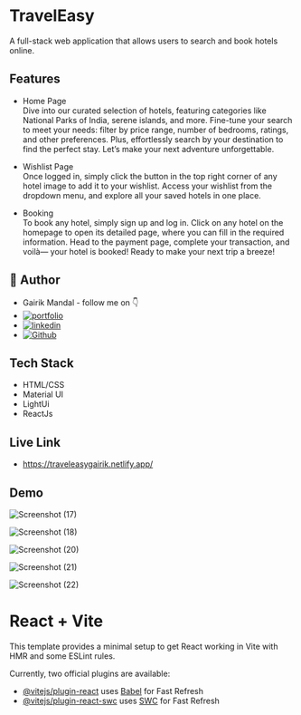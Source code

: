 
# TravelEasy

A full-stack web application that allows users to search and book hotels online. 


## Features
-  Home Page <br/>
Dive into our curated selection of hotels, featuring categories like National Parks of India, serene islands, and more. Fine-tune your search to meet your needs: filter by price range, number of bedrooms, ratings, and other preferences. Plus, effortlessly search by your destination to find the perfect stay. Let’s make your next adventure unforgettable.

-  Wishlist Page  <br/>
Once logged in, simply click the button in the top right corner of any hotel image to add it to your wishlist. Access your wishlist from the dropdown menu, and explore all your saved hotels in one place.

-  Booking  <br/>
To book any hotel, simply sign up and log in. Click on any hotel on the homepage to open its detailed page, where you can fill in the required information. Head to the payment page, complete your transaction, and voilà— your hotel is booked! Ready to make your next trip a breeze! 



## 🔗 Author
-   Gairik Mandal - follow me on 👇
- [![portfolio](https://img.shields.io/badge/my_portfolio-000?style=for-the-badge&logo=ko-fi&logoColor=white)](https://katherineoelsner.com/)
- [![linkedin](https://img.shields.io/badge/linkedin-0A66C2?style=for-the-badge&logo=linkedin&logoColor=white)](https://www.linkedin.com/in/gairik-mandal-a38aa0171/)
- [![Github](https://img.shields.io/badge/github-1DA1F2?style=for-the-badge&logo=github&logoColor=white)](https://github.com/gairik99/)


##  Tech Stack
- HTML/CSS
- Material UI
- LightUi
- ReactJs
## Live Link

- https://traveleasygairik.netlify.app/

## Demo
![Screenshot (17)](https://github.com/user-attachments/assets/a7447dda-a49f-4d8a-8b43-c58497bf21ff)

![Screenshot (18)](https://github.com/user-attachments/assets/aef42465-08cf-4a00-9e80-db259f7bb5a1)

![Screenshot (20)](https://github.com/user-attachments/assets/19e2d1bf-48c4-45e3-9aa9-8c1bc3e0a1ea)

![Screenshot (21)](https://github.com/user-attachments/assets/16f6d0db-b4f4-41e7-8913-f1f43c83f07f)

![Screenshot (22)](https://github.com/user-attachments/assets/5471648e-feaf-4df1-8096-1215f5735bd5)


# React + Vite

This template provides a minimal setup to get React working in Vite with HMR and some ESLint rules.

Currently, two official plugins are available:

- [@vitejs/plugin-react](https://github.com/vitejs/vite-plugin-react/blob/main/packages/plugin-react/README.md) uses [Babel](https://babeljs.io/) for Fast Refresh
- [@vitejs/plugin-react-swc](https://github.com/vitejs/vite-plugin-react-swc) uses [SWC](https://swc.rs/) for Fast Refresh
